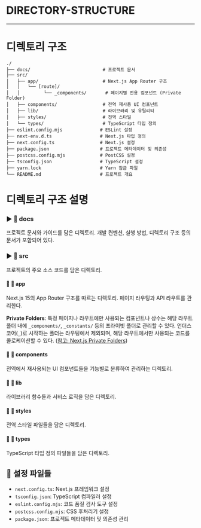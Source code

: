 # DIRECTORY-STRUCTURE

---

# 디렉토리 구조

```
./
├── docs/                           # 프로젝트 문서
├── src/
│   ├── app/                        # Next.js App Router 구조
│   │   └── [route]/
│   │         └── _components/       # 페이지별 전용 컴포넌트 (Private Folder)
│   ├── components/                 # 전역 재사용 UI 컴포넌트
│   ├── lib/                        # 라이브러리 및 유틸리티
│   ├── styles/                     # 전역 스타일
│   └── types/                      # TypeScript 타입 정의
├── eslint.config.mjs              # ESLint 설정
├── next-env.d.ts                  # Next.js 타입 정의
├── next.config.ts                 # Next.js 설정
├── package.json                   # 프로젝트 메타데이터 및 의존성
├── postcss.config.mjs             # PostCSS 설정
├── tsconfig.json                  # TypeScript 설정
├── yarn.lock                      # Yarn 잠금 파일
└── README.md                      # 프로젝트 개요
```

# 디렉토리 구조 설명

### ▶️ 📂 **docs**

프로젝트 문서와 가이드를 담은 디렉토리. 개발 컨벤션, 실행 방법, 디렉토리 구조 등의 문서가 포함되어 있다.

### ▶️ 📂 **src**

프로젝트의 주요 소스 코드를 담은 디렉토리.

#### 🔹 📂 **app**

Next.js 15의 App Router 구조를 따르는 디렉토리. 페이지 라우팅과 API 라우트를 관리한다.

**Private Folders**: 특정 페이지나 라우트에만 사용되는 컴포넌트나 상수는 해당 라우트 폴더 내에 `_components/`, `_constants/` 등의 프라이빗 폴더로 관리할 수 있다. 언더스코어(`_`)로 시작하는 폴더는 라우팅에서 제외되며, 해당 라우트에서만 사용되는 코드를 콜로케이션할 수 있다. ([참고: Next.js Private Folders](https://nextjs.org/docs/app/getting-started/project-structure#private-folders))

#### 🔹 📂 **components**

전역에서 재사용되는 UI 컴포넌트들을 기능별로 분류하여 관리하는 디렉토리.

#### 🔹 📂 **lib**

라이브러리 함수들과 서비스 로직을 담은 디렉토리.

#### 🔹 📂 **styles**

전역 스타일 파일들을 담은 디렉토리.

#### 🔹 📂 **types**

TypeScript 타입 정의 파일들을 담은 디렉토리.

## 📁 **설정 파일들**

- `next.config.ts`: Next.js 프레임워크 설정
- `tsconfig.json`: TypeScript 컴파일러 설정
- `eslint.config.mjs`: 코드 품질 검사 도구 설정
- `postcss.config.mjs`: CSS 후처리기 설정
- `package.json`: 프로젝트 메타데이터 및 의존성 관리
